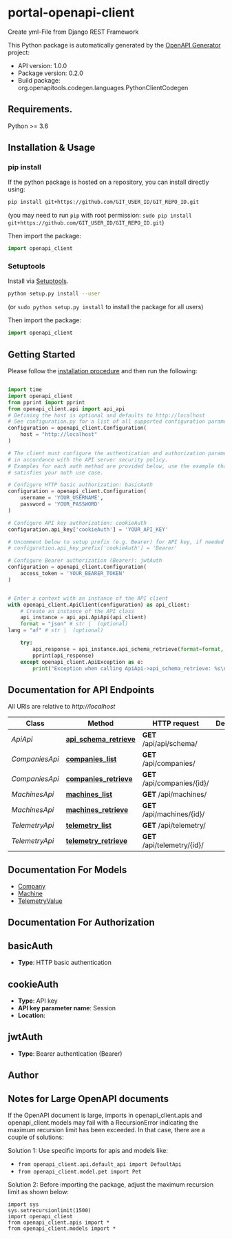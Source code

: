 # portal-openapi-client
Create yml-File from Django REST Framework

This Python package is automatically generated by the [OpenAPI Generator](https://openapi-generator.tech) project:

- API version: 1.0.0
- Package version: 0.2.0
- Build package: org.openapitools.codegen.languages.PythonClientCodegen

## Requirements.

Python >= 3.6

## Installation & Usage
### pip install

If the python package is hosted on a repository, you can install directly using:

```sh
pip install git+https://github.com/GIT_USER_ID/GIT_REPO_ID.git
```
(you may need to run `pip` with root permission: `sudo pip install git+https://github.com/GIT_USER_ID/GIT_REPO_ID.git`)

Then import the package:
```python
import openapi_client
```

### Setuptools

Install via [Setuptools](http://pypi.python.org/pypi/setuptools).

```sh
python setup.py install --user
```
(or `sudo python setup.py install` to install the package for all users)

Then import the package:
```python
import openapi_client
```

## Getting Started

Please follow the [installation procedure](#installation--usage) and then run the following:

```python

import time
import openapi_client
from pprint import pprint
from openapi_client.api import api_api
# Defining the host is optional and defaults to http://localhost
# See configuration.py for a list of all supported configuration parameters.
configuration = openapi_client.Configuration(
    host = "http://localhost"
)

# The client must configure the authentication and authorization parameters
# in accordance with the API server security policy.
# Examples for each auth method are provided below, use the example that
# satisfies your auth use case.

# Configure HTTP basic authorization: basicAuth
configuration = openapi_client.Configuration(
    username = 'YOUR_USERNAME',
    password = 'YOUR_PASSWORD'
)

# Configure API key authorization: cookieAuth
configuration.api_key['cookieAuth'] = 'YOUR_API_KEY'

# Uncomment below to setup prefix (e.g. Bearer) for API key, if needed
# configuration.api_key_prefix['cookieAuth'] = 'Bearer'

# Configure Bearer authorization (Bearer): jwtAuth
configuration = openapi_client.Configuration(
    access_token = 'YOUR_BEARER_TOKEN'
)


# Enter a context with an instance of the API client
with openapi_client.ApiClient(configuration) as api_client:
    # Create an instance of the API class
    api_instance = api_api.ApiApi(api_client)
    format = "json" # str |  (optional)
lang = "af" # str |  (optional)

    try:
        api_response = api_instance.api_schema_retrieve(format=format, lang=lang)
        pprint(api_response)
    except openapi_client.ApiException as e:
        print("Exception when calling ApiApi->api_schema_retrieve: %s\n" % e)
```

## Documentation for API Endpoints

All URIs are relative to *http://localhost*

Class | Method | HTTP request | Description
------------ | ------------- | ------------- | -------------
*ApiApi* | [**api_schema_retrieve**](docs/ApiApi.md#api_schema_retrieve) | **GET** /api/api/schema/ | 
*CompaniesApi* | [**companies_list**](docs/CompaniesApi.md#companies_list) | **GET** /api/companies/ | 
*CompaniesApi* | [**companies_retrieve**](docs/CompaniesApi.md#companies_retrieve) | **GET** /api/companies/{id}/ | 
*MachinesApi* | [**machines_list**](docs/MachinesApi.md#machines_list) | **GET** /api/machines/ | 
*MachinesApi* | [**machines_retrieve**](docs/MachinesApi.md#machines_retrieve) | **GET** /api/machines/{id}/ | 
*TelemetryApi* | [**telemetry_list**](docs/TelemetryApi.md#telemetry_list) | **GET** /api/telemetry/ | 
*TelemetryApi* | [**telemetry_retrieve**](docs/TelemetryApi.md#telemetry_retrieve) | **GET** /api/telemetry/{id}/ | 


## Documentation For Models

 - [Company](docs/Company.md)
 - [Machine](docs/Machine.md)
 - [TelemetryValue](docs/TelemetryValue.md)


## Documentation For Authorization


## basicAuth

- **Type**: HTTP basic authentication


## cookieAuth

- **Type**: API key
- **API key parameter name**: Session
- **Location**: 


## jwtAuth

- **Type**: Bearer authentication (Bearer)


## Author




## Notes for Large OpenAPI documents
If the OpenAPI document is large, imports in openapi_client.apis and openapi_client.models may fail with a
RecursionError indicating the maximum recursion limit has been exceeded. In that case, there are a couple of solutions:

Solution 1:
Use specific imports for apis and models like:
- `from openapi_client.api.default_api import DefaultApi`
- `from openapi_client.model.pet import Pet`

Solution 2:
Before importing the package, adjust the maximum recursion limit as shown below:
```
import sys
sys.setrecursionlimit(1500)
import openapi_client
from openapi_client.apis import *
from openapi_client.models import *
```

